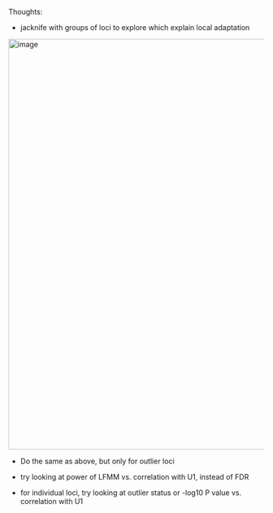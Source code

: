 Thoughts: 

* jacknife with groups of loci to explore which explain local adaptation
<img width="807" alt="image" src="https://user-images.githubusercontent.com/6870125/173202656-1b6f6281-96ec-4542-b48a-2d1b0af20af6.png">

* Do the same as above, but only for outlier loci

* try looking at power of LFMM vs. correlation with U1, instead of FDR
* for individual loci, try looking at outlier status or -log10 P value vs. correlation with U1

